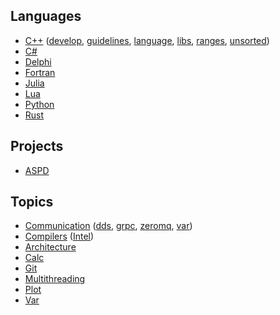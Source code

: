 ## Languages
* [C++](languages/cpp)
  ([develop](languages/cpp/cpp-develop.md),
   [guidelines](languages/cpp/cpp-guidelines.md),
   [language](languages/cpp/cpp-language.md),
   [libs](languages/cpp/cpp-libs.md),
   [ranges](languages/cpp/cpp-ranges.md),
   [unsorted](languages/cpp/cpp-unsorted.md))
* [C#](languages/csharp.md)
* [Delphi](languages/delphi.md)
* [Fortran](languages/fortran.md)
* [Julia](languages/julia.md)
* [Lua](languages/lua.md)
* [Python](languages/python.md)
* [Rust](languages/rust.md)

## Projects
* [ASPD](projects/aspd.md)

## Topics
* [Communication](topics/communication)
  ([dds](topics/communication/dds.md),
  [grpc](topics/communication/grpc.md),
  [zeromq](topics/communication/zeromq.md),
  [var](topics/communication/var.md))
* [Compilers](topics/compilers) ([Intel](topics/compilers/intel.md))
* [Architecture](topics/architecture.md)
* [Calc](topics/calc.md)
* [Git](topics/git.md)
* [Multithreading](topics/multithreading.md)
* [Plot](topics/plot.md)
* [Var](topics/var.md)
